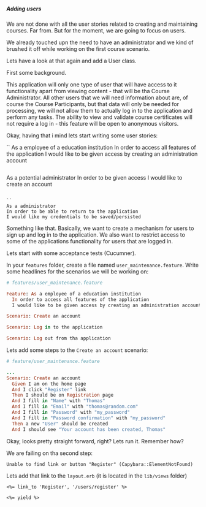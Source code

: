 ##### Adding users

We are not done with all the user stories related to creating and maintaining courses. Far from. But for the moment, we are going to focus on users.

We already touched upn the need to have an administrator and we kind of brushed it off while working on the first course scenario.

Lets have a look at that again and add a User class.

First some background.

This application will only one type of user that will have access to it functionality apart from viewing content - that will be tha Course Administrator.
All other users that we will need information about are, of course the Course Participants, but that data will only be needed for processing, we will not allow them to actually log in to the application and perform any tasks.
The ability to view and validate course certificates will not require a log in - this feature will be open to anonymous visitors.

Okay, having that i mind lets start writing some user stories:

``
As a employee of a education institution
In order to access all features of the application
I would like to be given access by creating an administration account
```

```
As a potential administrator
In order to be given access
I would like to create an account
```

``
As a administrator
In order to be able to return to the application
I would like my credentials to be saved/persisted

```

Something like that. Basically, we want to create a mechanism for users to sign up and log in to the application. We also want to restrict access to some of the applications functionality for users that are logged in.

Lets start with some acceptance tests (Cucumner).

In your `features` folder, create a file named `user_maintenance.feature`. Write some headlines for the scenarios we will be working on:

```ruby
# features/user_maintenance.feature

Feature: As a employee of a education institution
  In order to access all features of the application
  I would like to be given access by creating an administration account

Scenario: Create an account

Scenario: Log in to the application

Scenario: Log out from tha application
```

Lets add some steps to the `Create an account` scenario:

```ruby
# feature/user_maintenance.feature

...
Scenario: Create an account
  Given I am on the home page
  And I click "Register" link
  Then I should be on Registration page
  And I fill in "Name" with "Thomas"
  And I fill in "Email" with "thomas@random.com"
  And I fill in "Password" with "my_password"
  And I fill in "Password confirmation" with "my_password"
  Then a new "User" should be created
  And I should see "Your account has been created, Thomas"
```

Okay, looks pretty straight forward, right? Lets run it. Remember how?

We are failing on tha second step:

```
Unable to find link or button "Register" (Capybara::ElementNotFound)
```

Lets add that link to the `layout.erb` (it is located in the `lib/views` folder)

```HTML+ERB
<%= link_to 'Register', '/users/register' %>

<%= yield %>
```




